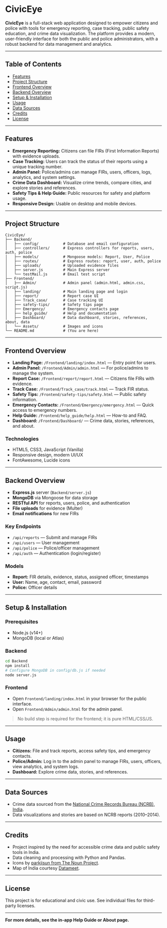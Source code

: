 # CivicEye

**CivicEye** is a full-stack web application designed to empower citizens and police with tools for emergency reporting, case tracking, public safety education, and crime data visualization. The platform provides a modern, user-friendly interface for both the public and police administrators, with a robust backend for data management and analytics.

---

## Table of Contents

- [Features](#features)
- [Project Structure](#project-structure)
- [Frontend Overview](#frontend-overview)
- [Backend Overview](#backend-overview)
- [Setup & Installation](#setup--installation)
- [Usage](#usage)
- [Data Sources](#data-sources)
- [Credits](#credits)
- [License](#license)

---

## Features

- **Emergency Reporting:** Citizens can file FIRs (First Information Reports) with evidence uploads.
- **Case Tracking:** Users can track the status of their reports using a unique tracking number.
- **Admin Panel:** Police/admins can manage FIRs, users, officers, logs, analytics, and system settings.
- **Crime Data Dashboard:** Visualize crime trends, compare cities, and explore stories and references.
- **Safety Tips & Help Guide:** Public resources for safety and platform usage.
- **Responsive Design:** Usable on desktop and mobile devices.

---

## Project Structure

```
CivicEye/
├── Backend/
│   ├── config/           # Database and email configuration
│   ├── controllers/      # Express controllers for reports, users, auth, police
│   ├── models/           # Mongoose models: Report, User, Police
│   ├── routes/           # Express routes: report, user, auth, police
│   ├── uploads/          # Uploaded evidence files
│   ├── server.js         # Main Express server
│   └── testMail.js       # Email test script
├── Frontend/
│   ├── Admin/            # Admin panel (admin.html, admin.css, script.js)
│   ├── landing/          # Main landing page and login
│   ├── report/           # Report case UI
│   ├── Track_case/       # Case tracking UI
│   ├── safety-tips/      # Safety tips page
│   ├── Emergency/        # Emergency contacts page
│   ├── help_guide/       # Help and documentation
│   ├── Dashboard/        # Data dashboard, stories, references, about, data
│   └── Assets/           # Images and icons
└── README.md             # (You are here)
```

---

## Frontend Overview

- **Landing Page:** `/Frontend/landing/index.html` — Entry point for users.
- **Admin Panel:** `/Frontend/Admin/admin.html` — For police/admins to manage the system.
- **Report Case:** `/Frontend/report/report.html` — Citizens file FIRs with evidence.
- **Track Case:** `/Frontend/Track_case/track.html` — Track FIR status.
- **Safety Tips:** `/Frontend/safety-tips/safety.html` — Public safety information.
- **Emergency Contacts:** `/Frontend/Emergency/emergency.html` — Quick access to emergency numbers.
- **Help Guide:** `/Frontend/help_guide/help.html` — How-to and FAQ.
- **Dashboard:** `/Frontend/Dashboard/` — Crime data, stories, references, and about.

### Technologies

- HTML5, CSS3, JavaScript (Vanilla)
- Responsive design, modern UI/UX
- FontAwesome, Lucide icons

---

## Backend Overview

- **Express.js** server (`Backend/server.js`)
- **MongoDB** via Mongoose for data storage
- **RESTful API** for reports, users, police, and authentication
- **File uploads** for evidence (Multer)
- **Email notifications** for new FIRs

### Key Endpoints

- `/api/reports` — Submit and manage FIRs
- `/api/users` — User management
- `/api/police` — Police/officer management
- `/api/auth` — Authentication (login/register)

### Models

- **Report:** FIR details, evidence, status, assigned officer, timestamps
- **User:** Name, age, contact, email, password
- **Police:** Officer details

---

## Setup & Installation

### Prerequisites

- Node.js (v14+)
- MongoDB (local or Atlas)

### Backend

```bash
cd Backend
npm install
# Configure MongoDB in config/db.js if needed
node server.js
```

### Frontend

- Open `Frontend/landing/index.html` in your browser for the public interface.
- Open `Frontend/Admin/admin.html` for the admin panel.

> No build step is required for the frontend; it is pure HTML/CSS/JS.

---

## Usage

- **Citizens:** File and track reports, access safety tips, and emergency contacts.
- **Police/Admin:** Log in to the admin panel to manage FIRs, users, officers, view analytics, and system logs.
- **Dashboard:** Explore crime data, stories, and references.

---

## Data Sources

- Crime data sourced from the [National Crime Records Bureau (NCRB), India](http://ncrb.gov.in).
- Data visualizations and stories are based on NCRB reports (2010–2014).

---

## Credits

- Project inspired by the need for accessible crime data and public safety tools in India.
- Data cleaning and processing with Python and Pandas.
- Icons by [parkjisun from The Noun Project](https://thenounproject.com/naripuru/collection/crimes-and-justice-outlines/).
- Map of India courtesy [Datameet](https://github.com/datameet/maps/tree/master/States).

---

## License

This project is for educational and civic use. See individual files for third-party licenses.

---

**For more details, see the in-app Help Guide or About page.** 